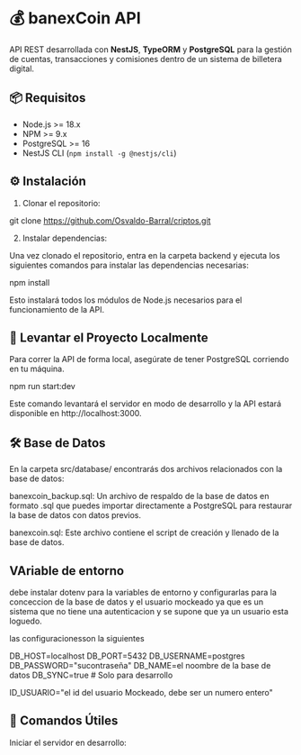 # 💰 banexCoin API

API REST desarrollada con **NestJS**, **TypeORM** y **PostgreSQL** para la gestión de cuentas, transacciones y comisiones dentro de un sistema de billetera digital.

## 📦 Requisitos

- Node.js >= 18.x
- NPM >= 9.x 
- PostgreSQL >= 16
- NestJS CLI (`npm install -g @nestjs/cli`)

## ⚙️ Instalación

1. Clonar el repositorio:

  git clone https://github.com/Osvaldo-Barral/criptos.git

2. Instalar dependencias:

  Una vez clonado el repositorio, entra en la carpeta backend y ejecuta los siguientes comandos para instalar las dependencias necesarias:

  npm install

  Esto instalará todos los módulos de Node.js necesarios para el funcionamiento de la API.

## 🌱 Levantar el Proyecto Localmente

  Para correr la API de forma local, asegúrate de tener PostgreSQL corriendo en tu máquina. 
  
  npm run start:dev

  Este comando levantará el servidor en modo de desarrollo y la API estará disponible en http://localhost:3000.

## 🛠️ Base de Datos
  En la carpeta src/database/ encontrarás dos archivos relacionados con la base de datos:

  banexcoin_backup.sql: Un archivo de respaldo de la base de datos en formato .sql que puedes importar directamente a PostgreSQL para restaurar la base de datos con datos previos.

  banexcoin.sql: Este archivo contiene el script de creación y llenado de la base de datos.

## VAriable de entorno
  debe instalar dotenv para la variables de entorno y configurarlas para la conceccion de la base de datos y el usuario mockeado ya que es  un sistema que no tiene una autenticacion y se supone que ya un usuario esta loguedo.

  las configuracionesson la siguientes

  DB_HOST=localhost
  DB_PORT=5432
  DB_USERNAME=postgres
  DB_PASSWORD="sucontraseña"
  DB_NAME=el noombre de la base de datos
  DB_SYNC=true  # Solo para desarrollo

  ID_USUARIO="el id del usuario Mockeado, debe ser un numero entero"

## 📜 Comandos Útiles
  Iniciar el servidor en desarrollo:

